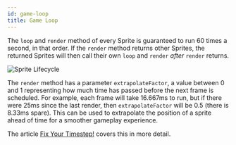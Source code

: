 ```yaml
---
id: game-loop
title: Game Loop
---
```


The `loop` and `render` method of every Sprite is guaranteed to run 60 times a second, in that order. If the `render` method returns other Sprites, the returned Sprites will then call their own `loop` and `render` _after_ `render` returns.

![Sprite Lifecycle](/img/sprite-lifecycle.png)

The `render` method has a parameter `extrapolateFactor`, a value between 0 and 1 representing how much time has passed before the next frame is scheduled. For example, each frame will take 16.667ms to run, but if there were 25ms since the last render, then `extrapolateFactor` will be 0.5 (there is 8.33ms spare). This can be used to extrapolate the position of a sprite ahead of time for a smoother gameplay experience.

The article [Fix Your Timestep!](https://gafferongames.com/post/fix_your_timestep/) covers this in more detail.
